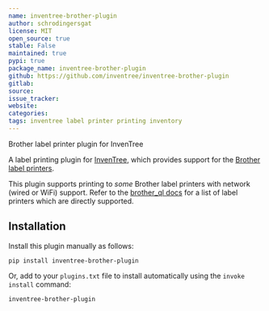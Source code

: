 ```yaml
---
name: inventree-brother-plugin
author: schrodingersgat
license: MIT
open_source: true
stable: False
maintained: true
pypi: true
package_name: inventree-brother-plugin
github: https://github.com/inventree/inventree-brother-plugin
gitlab:
source:
issue_tracker:
website:
categories:
tags: inventree label printer printing inventory
---
```

Brother label printer plugin for InvenTree

A label printing plugin for [InvenTree](https://inventree.org), which provides support for the [Brother label printers](https://www.brother.com.au/en/products/all-labellers/labellers).

This plugin supports printing to *some* Brother label printers with network (wired or WiFi) support. Refer to the [brother_ql docs](https://github.com/pklaus/brother_ql/blob/master/brother_ql/models.py) for a list of label printers which are directly supported.

## Installation

Install this plugin manually as follows:

```
pip install inventree-brother-plugin
```

Or, add to your `plugins.txt` file to install automatically using the `invoke install` command:

```
inventree-brother-plugin
```
